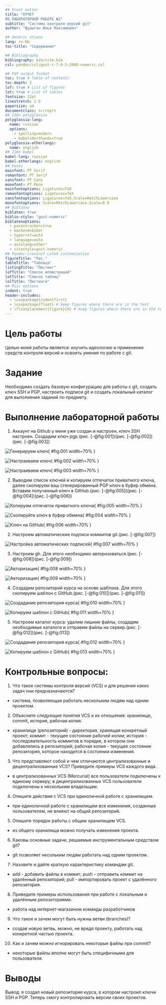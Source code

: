 ```yaml
---
## Front matter
title: "ОТЧЕТ 
ПО ЛАБОРАТОРНОЙ РАБОТЕ №2"
subtitle: "Система контроля версий git"
author: "Шурыгин Илья Максимович"

## Generic otions
lang: ru-RU
toc-title: "Содержание"

## Bibliography
bibliography: bib/cite.bib
csl: pandoc/csl/gost-r-7-0-5-2008-numeric.csl

## Pdf output format
toc: true # Table of contents
toc-depth: 2
lof: true # List of figures
lot: true # List of tables
fontsize: 12pt
linestretch: 1.5
papersize: a4
documentclass: scrreprt
## I18n polyglossia
polyglossia-lang:
  name: russian
  options:
	- spelling=modern
	- babelshorthands=true
polyglossia-otherlangs:
  name: english
## I18n babel
babel-lang: russian
babel-otherlangs: english
## Fonts
mainfont: PT Serif
romanfont: PT Serif
sansfont: PT Sans
monofont: PT Mono
mainfontoptions: Ligatures=TeX
romanfontoptions: Ligatures=TeX
sansfontoptions: Ligatures=TeX,Scale=MatchLowercase
monofontoptions: Scale=MatchLowercase,Scale=0.9
## Biblatex
biblatex: true
biblio-style: "gost-numeric"
biblatexoptions:
  - parentracker=true
  - backend=biber
  - hyperref=auto
  - language=auto
  - autolang=other*
  - citestyle=gost-numeric
## Pandoc-crossref LaTeX customization
figureTitle: "Рис."
tableTitle: "Таблица"
listingTitle: "Листинг"
lofTitle: "Список иллюстраций"
lotTitle: "Список таблиц"
lolTitle: "Листинги"
## Misc options
indent: true
header-includes:
  - \usepackage{indentfirst}
  - \usepackage{float} # keep figures where there are in the text
  - \floatplacement{figure}{H} # keep figures where there are in the text
---
```


# Цель работы

Целью моей работы является: изучить идеологию и применение средств контроля версий и освоить умения по работе с git.

# Задание

Необходимо создать базовую конфигурацию для работы с git, создать ключ SSH и PGP, настроить подписи git и создать локальный каталог для выполнения заданий по предмету.

# Выполнение лабораторной работы

1. Аккаунт на Github у меня уже создан и настроен, ключ SSH настроен. Создадим ключ pgp.(рис. [-@fig:001])(рис. [-@fig:002])(рис. [-@fig:003])

![Генерируем ключ](image/1.png){ #fig:001 width=70% }

![Настраиваем ключ](2.png){ #fig:002 width=70% }

![Настраиваем ключ](3.png){ #fig:003 width=70% }

2. Выводим список ключей и копируем отпечаток приватного ключа, далее скопируем ваш сгенерированный PGP ключ в буфер обмена. Вставим полученный ключ в GitHub.(рис. [-@fig:005])(рис. [-@fig:004])(рис. [-@fig:006])

![Копируем отпечаток приватного ключа](5.png){ #fig:005 width=70% }

![Cкопируйте ключ в буфер обмена](4.png){ #fig:004 width=70% }

![Ключ на GitHub](6.png){ #fig:006 width=70% }

2. Настроем автоматические подписи коммитов git.(рис. [-@fig:007])

![Настройка автоматических подписей](7.png){ #fig:007 width=70% }

3. Настроем gh. Для этого необходимо авторизоваться.(рис. [-@fig:008])(рис. [-@fig:009])

![Авторизация](8.png){ #fig:008 width=70% }

![Авторизация](9.png){ #fig:009 width=70% }

4. Создадим репозиторий курса на основе шаблона. Для этого скопируем шаблон с GitHub.(рис. [-@fig:010])(рис. [-@fig:011])

![Создадание репозитория курса](10.png){ #fig:010 width=70% }

![Копируем шаблон с GitHub](11.png){ #fig:011 width=70% }

5. Настроем каталог курса: удалим лишние файлы, создадим необходимые каталоги и отправим файлы на сервер.(рис. [-@fig:012])(рис. [-@fig:013])

![Создадание репозитория курса](12.png){ #fig:012 width=70% }

![Копируем шаблон с GitHub](13.png){ #fig:013 width=70% }

# Контрольные вопросы:

1. Что такое системы контроля версий (VCS) и для решения каких задач они предназначаются?

- система, позволяющая работать нескольким людям над одним проектом.

2. Объясните следующие понятия VCS и их отношения: хранилище, commit, история, рабочая копия.

- хранилище (репозиторий) - директория, хранящая конкретный проект; коммит - текущее состояние рабочей копии; история - последовательность коммитов в порядке, в котором они добавлялись в репозиторий; рабочая копия - текущее состояние репозитория, которое находится в состоянии изменения.

3. Что представляют собой и чем отличаются централизованные и децентрализованные VCS? Приведите примеры VCS каждого вида.

- в централизованных VCS (Mercurial) все пользователи подключены к единому серверу; в децентрализованных VCS пользователи подключены к нескольким владельцам.

4. Опишите действия с VCS при единоличной работе с хранилищем.

- при единоличной работе с хранилищем все изменения, созданные пользователем, не влияют на общий репозиторий.

5. Опишите порядок работы с общим хранилищем VCS.

- из общего хранилища можно получать изменения проекта.

6. Каковы основные задачи, решаемые инструментальным средством git?

- git позволяет несольким людям работать над одним проектом.

7. Назовите и дайте краткую характеристику командам git.

- add - добавить файлы в коммит; push - отправить коммит на удалённый репозиторий; pull - импортировать проект с удалённого репозитория.

8. Приведите примеры использования при работе с локальным и удалённым репозиториями.

- работа над интернет-магазином команды разработчиков

9. Что такое и зачем могут быть нужны ветви (branches)?

- создав новую ветвь, можно, не вредя проекту, работать над конкретной частью проекта.

10. Как и зачем можно игнорировать некоторые файлы при commit?

- некоторые файлы вполне могут быть специфичными для пользователя.

# Выводы

Вывод: я создал новый репозитория курса, в котором настроил ключи SSH и PGP. Теперь смогу контролировать версии своих проектов.

